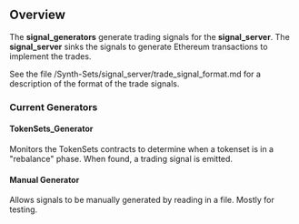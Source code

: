 ## Overview

The **signal_generators** generate trading signals for the **signal_server**. The **signal_server** sinks the signals to generate Ethereum transactions to implement the trades.

See the file /Synth-Sets/signal_server/trade_signal_format.md for a description of the format of the trade signals.

### Current Generators

#### TokenSets_Generator
Monitors the TokenSets contracts to determine when a tokenset is in a "rebalance" phase. When found, a trading signal is emitted.

#### Manual Generator

Allows signals to be manually generated by reading in a file. Mostly for testing.
